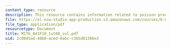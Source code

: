 ```yaml
---
content_type: resource
description: This resource contains information related to poisson process.
file: https://ol-ocw-studio-app-production.s3.amazonaws.com/courses/6-041-probabilistic-systems-analysis-and-applied-probability-fall-2010/2c0845ad4868aced0abcc3b5d81366e3_MIT6_041F10_tut08_sol.pdf
file_type: application/pdf
resourcetype: Document
title: MIT6_041F10_tut08_sol.pdf
uid: 2c0845ad-4868-aced-0abc-c3b5d81366e3
---
```

